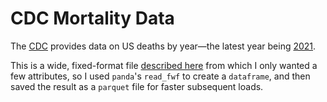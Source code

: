 # CDC Mortality Data

The [CDC](https://www.cdc.gov/) provides data on US deaths
by year&mdash;the latest year being
[2021](https://ftp.cdc.gov/pub/Health_Statistics/NCHS/Datasets/DVS/mortality/mort2021us.zip).

This is a wide, fixed-format file
[described here](https://www.cdc.gov/nchs/nvss/mortality_public_use_data.htm)
from which I only wanted a few attributes, so I used `panda`'s
`read_fwf` to create a `dataframe`, and then saved the result as a `parquet` file for
faster subsequent loads.
